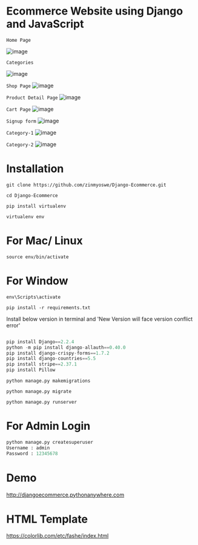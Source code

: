 # Ecommerce Website using Django and JavaScript
`Home Page`

![image](https://github.com/abhiram-1729/Ecommerce-website-using-Django-and-Javascript/blob/main/vedios/Homepage.png)

`Categories`

![image](https://github.com/abhiram-1729/Ecommerce-website-using-Django-and-Javascript/blob/main/vedios/categories.png)

`Shop Page`
![image](https://github.com/abhiram-1729/Ecommerce-website-using-Django-and-Javascript/blob/main/vedios/shopping.png)

`Product Detail Page`
![image](https://github.com/abhiram-1729/Ecommerce-website-using-Django-and-Javascript/blob/main/vedios/productdetail.png)

`Cart Page`
![image](https://github.com/abhiram-1729/Ecommerce-website-using-Django-and-Javascript/blob/main/vedios/cartpage.png)

`Signup form`
![image](https://github.com/abhiram-1729/Ecommerce-website-using-Django-and-Javascript/blob/main/vedios/Signup.png)

`Category-1`
![image](https://github.com/abhiram-1729/Ecommerce-website-using-Django-and-Javascript/blob/main/vedios/cat1.png)

`Category-2`
![image](https://github.com/abhiram-1729/Ecommerce-website-using-Django-and-Javascript/blob/main/vedios/cat2.png)




# Installation

`git clone https://github.com/zinmyoswe/Django-Ecommerce.git`

`cd Django-Ecommerce`

`pip install virtualenv`

`virtualenv env`

# For Mac/ Linux

`source env/bin/activate`

# For Window

`env\Scripts\activate`

`pip install -r requirements.txt`

Install below version in terminal and 'New Version will face version conflict error'

```python

pip install Django==2.2.4
python -m pip install django-allauth==0.40.0
pip install django-crispy-forms==1.7.2
pip install django-countries==5.5
pip install stripe==2.37.1
pip install Pillow

```

`python manage.py makemigrations`

`python manage.py migrate`

`python manage.py runserver`

# For Admin Login

```python
python manage.py createsuperuser
Username : admin
Password : 12345678
```
# Demo

http://djangoecommerce.pythonanywhere.com

# HTML Template

https://colorlib.com/etc/fashe/index.html



